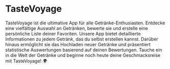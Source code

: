 # TasteVoyage
TasteVoyage ist die ultimative App für alle Getränke-Enthusiasten. Entdecke eine vielfältige Auswahl an Getränken, bewerte sie und erstelle eine persönliche Liste deiner Favoriten. Unsere App bietet detaillierte Informationen zu jedem Getränk, das du selbst erstellen kannst. Darüber hinaus ermöglicht sie das Hochladen neuer Getränke und präsentiert statistische Auswertungen basierend auf deinen Bewertungen.
Tauche ein in die Welt der Getränke und beginne noch heute deine Geschmacksreise mit TasteVoyage! 🌍
